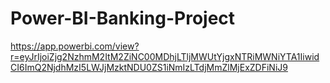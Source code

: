 # Power-BI-Banking-Project
https://app.powerbi.com/view?r=eyJrIjoiZjg2NzhmM2ItM2ZiNC00MDhjLTljMWUtYjgxNTRiMWNiYTA1IiwidCI6ImQ2NjdhMzI5LWJjMzktNDU0ZS1iNmIzLTdjMmZlMjExZDFiNiJ9
